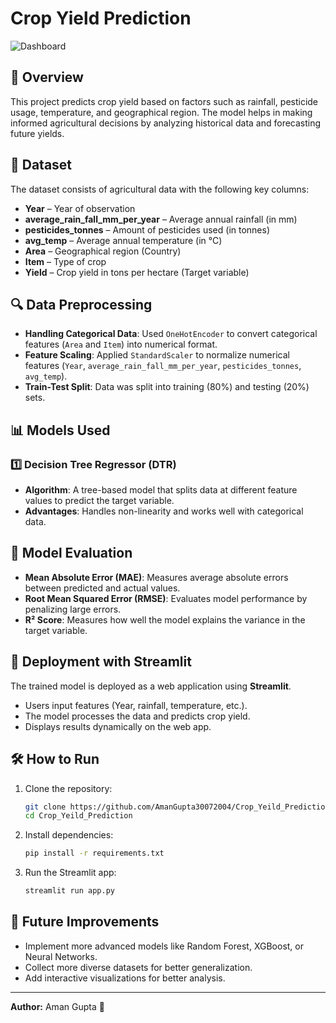 # Crop Yield Prediction
![Dashboard](images/image.png)

## 📌 Overview
This project predicts crop yield based on factors such as rainfall, pesticide usage, temperature, and geographical region. The model helps in making informed agricultural decisions by analyzing historical data and forecasting future yields.

## 📂 Dataset
The dataset consists of agricultural data with the following key columns:
- **Year** – Year of observation
- **average_rain_fall_mm_per_year** – Average annual rainfall (in mm)
- **pesticides_tonnes** – Amount of pesticides used (in tonnes)
- **avg_temp** – Average annual temperature (in °C)
- **Area** – Geographical region (Country)
- **Item** – Type of crop
- **Yield** – Crop yield in tons per hectare (Target variable)

## 🔍 Data Preprocessing
- **Handling Categorical Data**: Used `OneHotEncoder` to convert categorical features (`Area` and `Item`) into numerical format.
- **Feature Scaling**: Applied `StandardScaler` to normalize numerical features (`Year`, `average_rain_fall_mm_per_year`, `pesticides_tonnes`, `avg_temp`).
- **Train-Test Split**: Data was split into training (80%) and testing (20%) sets.

## 📊 Models Used
### 1️⃣ Decision Tree Regressor (DTR)
- **Algorithm**: A tree-based model that splits data at different feature values to predict the target variable.
- **Advantages**: Handles non-linearity and works well with categorical data.

## 🎯 Model Evaluation
- **Mean Absolute Error (MAE)**: Measures average absolute errors between predicted and actual values.
- **Root Mean Squared Error (RMSE)**: Evaluates model performance by penalizing large errors.
- **R² Score**: Measures how well the model explains the variance in the target variable.

## 🚀 Deployment with Streamlit
The trained model is deployed as a web application using **Streamlit**.
- Users input features (Year, rainfall, temperature, etc.).
- The model processes the data and predicts crop yield.
- Displays results dynamically on the web app.

## 🛠 How to Run
1. Clone the repository:
   ```sh
   git clone https://github.com/AmanGupta30072004/Crop_Yeild_Prediction.git
   cd Crop_Yeild_Prediction
   ```
2. Install dependencies:
   ```sh
   pip install -r requirements.txt
   ```
3. Run the Streamlit app:
   ```sh
   streamlit run app.py
   ```

## 📌 Future Improvements
- Implement more advanced models like Random Forest, XGBoost, or Neural Networks.
- Collect more diverse datasets for better generalization.
- Add interactive visualizations for better analysis.

---
**Author:** Aman Gupta 🚀

